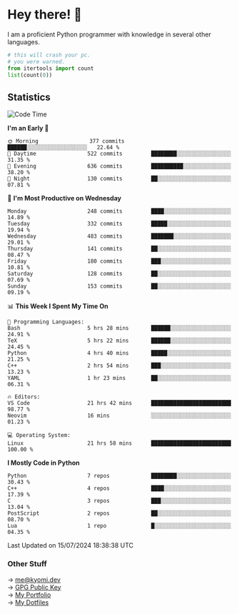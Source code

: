 # Hey there! 👋

I am a proficient Python programmer with knowledge in several other languages.

```py
# this will crash your pc.
# you were warned.
from itertools import count
list(count(0))
```

## Statistics
<!--START_SECTION:waka-->
![Code Time](http://img.shields.io/badge/Code%20Time-1%2C496%20hrs%2038%20mins-blue)

**I'm an Early 🐤** 

```text
🌞 Morning                377 commits         ██████░░░░░░░░░░░░░░░░░░░   22.64 % 
🌆 Daytime                522 commits         ████████░░░░░░░░░░░░░░░░░   31.35 % 
🌃 Evening                636 commits         ██████████░░░░░░░░░░░░░░░   38.20 % 
🌙 Night                  130 commits         ██░░░░░░░░░░░░░░░░░░░░░░░   07.81 % 
```
📅 **I'm Most Productive on Wednesday** 

```text
Monday                   248 commits         ████░░░░░░░░░░░░░░░░░░░░░   14.89 % 
Tuesday                  332 commits         █████░░░░░░░░░░░░░░░░░░░░   19.94 % 
Wednesday                483 commits         ███████░░░░░░░░░░░░░░░░░░   29.01 % 
Thursday                 141 commits         ██░░░░░░░░░░░░░░░░░░░░░░░   08.47 % 
Friday                   180 commits         ███░░░░░░░░░░░░░░░░░░░░░░   10.81 % 
Saturday                 128 commits         ██░░░░░░░░░░░░░░░░░░░░░░░   07.69 % 
Sunday                   153 commits         ██░░░░░░░░░░░░░░░░░░░░░░░   09.19 % 
```


📊 **This Week I Spent My Time On** 

```text
💬 Programming Languages: 
Bash                     5 hrs 28 mins       ██████░░░░░░░░░░░░░░░░░░░   24.91 % 
TeX                      5 hrs 22 mins       ██████░░░░░░░░░░░░░░░░░░░   24.45 % 
Python                   4 hrs 40 mins       █████░░░░░░░░░░░░░░░░░░░░   21.25 % 
C++                      2 hrs 54 mins       ███░░░░░░░░░░░░░░░░░░░░░░   13.23 % 
YAML                     1 hr 23 mins        ██░░░░░░░░░░░░░░░░░░░░░░░   06.31 % 

🔥 Editors: 
VS Code                  21 hrs 42 mins      █████████████████████████   98.77 % 
Neovim                   16 mins             ░░░░░░░░░░░░░░░░░░░░░░░░░   01.23 % 

💻 Operating System: 
Linux                    21 hrs 58 mins      █████████████████████████   100.00 % 
```

**I Mostly Code in Python** 

```text
Python                   7 repos             ████████░░░░░░░░░░░░░░░░░   30.43 % 
C++                      4 repos             ████░░░░░░░░░░░░░░░░░░░░░   17.39 % 
C                        3 repos             ███░░░░░░░░░░░░░░░░░░░░░░   13.04 % 
PostScript               2 repos             ██░░░░░░░░░░░░░░░░░░░░░░░   08.70 % 
Lua                      1 repo              █░░░░░░░░░░░░░░░░░░░░░░░░   04.35 % 
```




 Last Updated on 15/07/2024 18:38:38 UTC
<!--END_SECTION:waka-->

### Other Stuff

→ [me@kyomi.dev](mailto:me@kyomi.dev)\
→ [GPG Public Key](https://github.com/bitterteriyaki.gpg)\
→ [My Portfolio](https://kyomi.dev)\
→ [My Dotfiles](https://github.com/bitterteriyaki/dotfiles)
